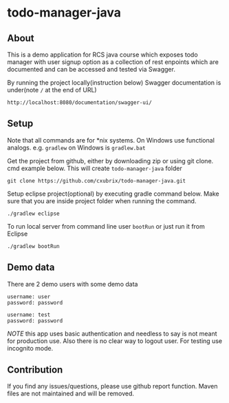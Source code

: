 # todo-manager-java


## About
This is a demo application for RCS java course which exposes todo manager with user signup option as a collection of rest enpoints which are documented and can be accessed and tested via Swagger.

By running the project locally(instruction below) Swagger documentation is under(note ``/`` at the end of URL)

```
http://localhost:8080/documentation/swagger-ui/
```

## Setup

Note that all commands are for *nix systems. On Windows use functional analogs. 
e.g. ``gradlew`` on Windows is ``gradlew.bat``

Get the project from github, either by downloading zip or using git clone. cmd example below. This will create ``todo-manager-java`` folder

```
git clone https://github.com/cxubrix/todo-manager-java.git
```

Setup eclipse project(optional) by executing gradle command below. Make sure that you are inside project folder when running the command. 

```
./gradlew eclipse
```

To run local server from command line user ``bootRun`` or just run it from Eclipse

```
./gradlew bootRun
```

## Demo data

There are 2 demo users with some demo data

```
username: user
password: password

username: test
password: password
```
*NOTE* this app uses basic authentication and needless to say is not meant for production use. Also there is no clear way to logout user. For testing use incognito mode.

## Contribution
If you find any issues/questions, please use github report function. Maven files are not maintained and will be removed.




